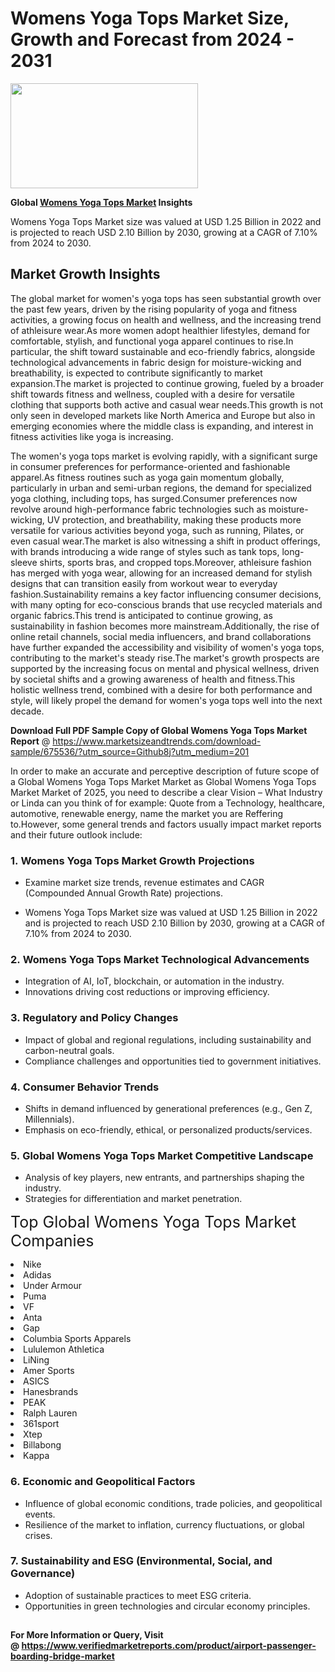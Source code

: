 <H1>Womens Yoga Tops Market Size, Growth and Forecast from 2024 - 2031</H1><img class="aligncenter size-medium wp-image-584254" src="https://thirdeyenews.in/wp-content/uploads/2024/09/Global-Market-Research-300x168.jpeg" alt="" width="300" height="168" /><p><strong>Global&nbsp;<a href="https://www.marketsizeandtrends.com/download-sample/675536/?utm_source=Github8j?utm_medium=201">Womens Yoga Tops Market</a> Insights</strong></p><p>Womens Yoga Tops Market size was valued at USD 1.25 Billion in 2022 and is projected to reach USD 2.10 Billion by 2030, growing at a CAGR of 7.10% from 2024 to 2030.</p><p><h2>Market Growth Insights</h2> <p>The global market for women's yoga tops has seen substantial growth over the past few years, driven by the rising popularity of yoga and fitness activities, a growing focus on health and wellness, and the increasing trend of athleisure wear.As more women adopt healthier lifestyles, demand for comfortable, stylish, and functional yoga apparel continues to rise.In particular, the shift toward sustainable and eco-friendly fabrics, alongside technological advancements in fabric design for moisture-wicking and breathability, is expected to contribute significantly to market expansion.The market is projected to continue growing, fueled by a broader shift towards fitness and wellness, coupled with a desire for versatile clothing that supports both active and casual wear needs.This growth is not only seen in developed markets like North America and Europe but also in emerging economies where the middle class is expanding, and interest in fitness activities like yoga is increasing.</p> <p>The women's yoga tops market is evolving rapidly, with a significant surge in consumer preferences for performance-oriented and fashionable apparel.As fitness routines such as yoga gain momentum globally, particularly in urban and semi-urban regions, the demand for specialized yoga clothing, including tops, has surged.Consumer preferences now revolve around high-performance fabric technologies such as moisture-wicking, UV protection, and breathability, making these products more versatile for various activities beyond yoga, such as running, Pilates, or even casual wear.The market is also witnessing a shift in product offerings, with brands introducing a wide range of styles such as tank tops, long-sleeve shirts, sports bras, and cropped tops.Moreover, athleisure fashion has merged with yoga wear, allowing for an increased demand for stylish designs that can transition easily from workout wear to everyday fashion.Sustainability remains a key factor influencing consumer decisions, with many opting for eco-conscious brands that use recycled materials and organic fabrics.This trend is anticipated to continue growing, as sustainability in fashion becomes more mainstream.Additionally, the rise of online retail channels, social media influencers, and brand collaborations have further expanded the accessibility and visibility of women's yoga tops, contributing to the market's steady rise.The market's growth prospects are supported by the increasing focus on mental and physical wellness, driven by societal shifts and a growing awareness of health and fitness.This holistic wellness trend, combined with a desire for both performance and style, will likely propel the demand for women's yoga tops well into the next decade.</p> <p><span class=""><strong>Download Full PDF Sample Copy of Global Womens Yoga Tops Market Report</strong> @ <a href="https://www.marketsizeandtrends.com/download-sample/675536/?utm_source=Github8j?utm_medium=201" target="_blank">https://www.marketsizeandtrends.com/download-sample/675536/?utm_source=Github8j?utm_medium=201</a></span></p><p>In order to make an accurate and perceptive description of future scope of a Global&nbsp;Womens Yoga Tops Market Market as Global&nbsp;Womens Yoga Tops Market Market of 2025, you need to describe a clear Vision &ndash; What Industry or Linda can you think of for example: Quote from a Technology, healthcare, automotive, renewable energy, name the market you are Reffering to.However, some general trends and factors usually impact market reports and their future outlook include:</p><h3>1.&nbsp;<strong>Womens Yoga Tops Market Growth Projections</strong></h3><ul><li>Examine market size trends, revenue estimates and CAGR (Compounded Annual Growth Rate) projections.</li><li><p>Womens Yoga Tops Market size was valued at USD 1.25 Billion in 2022 and is projected to reach USD 2.10 Billion by 2030, growing at a CAGR of 7.10% from 2024 to 2030.</p></li></ul><h3>2.&nbsp;<strong>Womens Yoga Tops Market Technological Advancements</strong></h3><ul><li>Integration of AI, IoT, blockchain, or automation in the industry.</li><li>Innovations driving cost reductions or improving efficiency.</li></ul><h3>3.&nbsp;<strong>Regulatory and Policy Changes</strong></h3><ul><li>Impact of global and regional regulations, including sustainability and carbon-neutral goals.</li><li>Compliance challenges and opportunities tied to government initiatives.</li></ul><h3>4.&nbsp;<strong>Consumer Behavior Trends</strong></h3><ul><li>Shifts in demand influenced by generational preferences (e.g., Gen Z, Millennials).</li><li>Emphasis on eco-friendly, ethical, or personalized products/services.</li></ul><h3>5.&nbsp;<strong>Global Womens Yoga Tops Market Competitive Landscape</strong></h3><ul><li>Analysis of key players, new entrants, and partnerships shaping the industry.</li><li>Strategies for differentiation and market penetration.</li></ul><p data-pm-slice="1 1 []"><span style="color: inherit; font-family: inherit; font-size: 25px;">Top Global Womens Yoga Tops Market Companies</span></p><div class="" data-test-id=""><p><li>Nike</li><li> Adidas</li><li> Under Armour</li><li> Puma</li><li> VF</li><li> Anta</li><li> Gap</li><li> Columbia Sports Apparels</li><li> Lululemon Athletica</li><li> LiNing</li><li> Amer Sports</li><li> ASICS</li><li> Hanesbrands</li><li> PEAK</li><li> Ralph Lauren</li><li> 361sport</li><li> Xtep</li><li> Billabong</li><li> Kappa</li></p></div><h3>6.&nbsp;<strong>Economic and Geopolitical Factors</strong></h3><ul><li>Influence of global economic conditions, trade policies, and geopolitical events.</li><li>Resilience of the market to inflation, currency fluctuations, or global crises.</li></ul><h3>7.&nbsp;<strong>Sustainability and ESG (Environmental, Social, and Governance)</strong></h3><ul><li>Adoption of sustainable practices to meet ESG criteria.</li><li>Opportunities in green technologies and circular economy principles.</li></ul><h2><strong style="font-size: 14px;">For More Information or Query, Visit @&nbsp;</strong><a style="background-color: #ffffff; font-size: 14px;" href="https://www.marketsizeandtrends.com/report/womens-yoga-tops-market/" target="_blank">https://www.verifiedmarketreports.com/product/airport-passenger-boarding-bridge-market</a></h2>